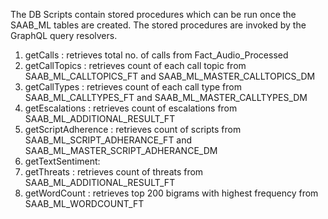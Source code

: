 The DB Scripts contain stored procedures which can be run once the SAAB_ML tables are created.
The stored procedures are invoked by the GraphQL query resolvers.

1. getCalls : retrieves total no. of calls from Fact_Audio_Processed
2. getCallTopics : retrieves count of each call topic from SAAB_ML_CALLTOPICS_FT and SAAB_ML_MASTER_CALLTOPICS_DM
3. getCallTypes : retrieves count of each call type from SAAB_ML_CALLTYPES_FT and SAAB_ML_MASTER_CALLTYPES_DM
4. getEscalations : retrieves count of escalations from SAAB_ML_ADDITIONAL_RESULT_FT
5. getScriptAdherence : retrieves count of scripts from SAAB_ML_SCRIPT_ADHERANCE_FT and SAAB_ML_MASTER_SCRIPT_ADHERANCE_DM
6. getTextSentiment: 
7. getThreats : retrieves count of threats from SAAB_ML_ADDITIONAL_RESULT_FT
8. getWordCount : retrieves top 200 bigrams with highest frequency from SAAB_ML_WORDCOUNT_FT